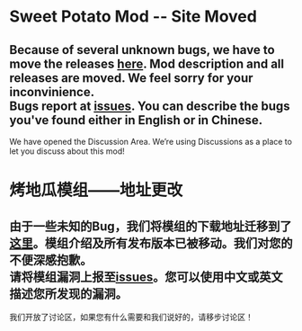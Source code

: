 # Sweet Potato Mod -- Site Moved  
Because of several unknown bugs, we have to move the releases [here](https://github.com/Rayawa/sweet_potato). Mod description and all releases are moved. We feel sorry for your inconvinience.  
Bugs report at [issues](https://github.com/teddyxlandlee/sweet_potato/issues). You can describe the bugs you've found either in English or in Chinese. 
-----------------------
We have opened the Discussion Area. We’re using Discussions as a place to let you discuss about this mod! 
  
# 烤地瓜模组——地址更改
由于一些未知的Bug，我们将模组的下载地址迁移到了[这里](https://github.com/Rayawa/sweet_potato)。模组介绍及所有发布版本已被移动。我们对您的不便深感抱歉。  
请将模组漏洞上报至[issues](https://github.com/teddyxlandlee/sweet_potato/issues)。您可以使用中文或英文描述您所发现的漏洞。  
-----------------------
我们开放了讨论区，如果您有什么需要和我们说好的，请移步讨论区！
